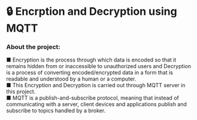 # 🔒 Encrption and Decryption using MQTT
### About the project:
■ Encryption is the process through which data is encoded so that it remains hidden from or inaccessible to unauthorized users and Decryption is a process of converting encoded/encrypted data in a form that is readable and understood by a human or a computer.
<br>
■ This Encryption and Decryption is carried out through MQTT server in this project.
<br>
■ MQTT is a publish-and-subscribe protocol, meaning that instead of communicating with a server, client devices and applications publish and subscribe to topics handled by a broker.
